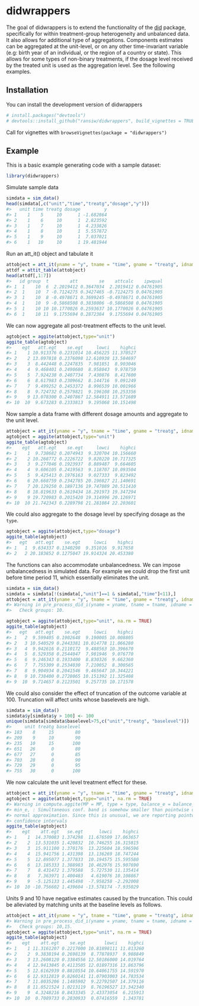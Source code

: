 
<!-- README.md is generated from README.Rmd. Please edit that file -->

# didwrappers

<!-- badges: start -->
<!-- badges: end -->

The goal of didwrappers is to extend the functionality of the
[did](https://bcallaway11.github.io/did/) package, specifically for
within treatment-group heterogeneity and unbalanced data. It also allows
for additional type of aggregations. Components estimates can be
aggregated at the unit-level, or on any other time-invariant variable
(e.g: birth year of an individual, or the region of a country or state).
This allows for some types of non-binary treatments, if the dosage level
received by the treated unit is used as the aggregation level. See the
following examples.

## Installation

You can install the development version of didwrappers

``` r
# install.packages("devtools")
# devtools::install_github("ransiw/didwrappers", build_vignettes = TRUE)
```

Call for vignettes with `browseVignettes(package = "didwrappers")`

## Example

This is a basic example generating code with a sample dataset:

``` r
library(didwrappers)
```

Simulate sample data

``` r
simdata = sim_data()
head(simdata[,c("unit","time","treatg","dosage","y")])
#>   unit time treatg dosage         y
#> 1    1    5     10      1 -1.682864
#> 2    1    6     10      1  2.823592
#> 3    1    7     10      1  4.233826
#> 4    1    8     10      1  5.557872
#> 5    1    9     10      1  7.037021
#> 6    1   10     10      1 19.481944
```

Run an att_it() object and tabulate it

``` r
attobject = att_it(yname = "y", tname = "time", gname = "treatg", idname ="unit", data = simdata)
attdf = attit_table(attobject)
head(attdf[,1:7])
#>   id group  t        att        se    attcalc    ipwqual
#> 1  1    10  6  2.2019412 0.3647034  2.2019412 0.04761905
#> 2  1    10  7 -0.7124275 0.3427465 -0.7124275 0.04761905
#> 3  1    10  8 -0.4978671 0.3699245 -0.4978671 0.04761905
#> 4  1    10  9 -0.5868508 0.3838006 -0.5868508 0.04761905
#> 5  1    10 10 10.1770026 0.2593637 10.1770026 0.04761905
#> 6  1    10 11  9.1755694 0.2872384  9.1755694 0.04761905
```

We can now aggregate all post-treatment effects to the unit level.

``` r
agtobject = aggite(attobject,type="unit")
aggite_table(agtobject)
#>    egt   att.egt    se.egt     lowci    highci
#> 1    1 10.913376 0.2231014 10.456225 11.370527
#> 2    2 13.097818 0.2376098 12.610938 13.584697
#> 3    3  8.442448 0.2247835  7.981851  8.903046
#> 4    4  9.468401 0.2490680  8.958043  9.978759
#> 5    5  7.924238 0.2407734  7.430876  8.417600
#> 6    6  8.617983 0.2309662  8.144716  9.091249
#> 7    7  9.499252 0.2453372  8.996539 10.001966
#> 8    8  9.724732 0.2579821  9.196108 10.253356
#> 9    9 13.078300 0.2407867 12.584911 13.571689
#> 10  10  9.673283 0.2333813  9.195068 10.151498
```

Now sample a data frame with different dosage amounts and aggregate to
the unit level.

``` r
attobject = att_it(yname = "y", tname = "time", gname = "treatg", idname ="unit", cohortnames = "dosage", data = sim_data(dosage = rep(c(1,2),each=5)))
agtobject = aggite(attobject,type="unit")
aggite_table(agtobject)
#>    egt   att.egt    se.egt     lowci    highci
#> 1    1  9.738682 0.2074943  9.320704 10.156660
#> 2    2 10.268772 0.2226722  9.820220 10.717325
#> 3    3  9.277046 0.1923937  8.889487  9.664605
#> 4    4  9.606105 0.2419563  9.118707 10.093504
#> 5    5  9.425413 0.1976163  9.027333  9.823492
#> 6    6 20.668759 0.2342785 20.196827 21.140691
#> 7    7 20.129250 0.1897136 19.747089 20.511410
#> 8    8 18.819633 0.2619434 18.291973 19.347294
#> 9    9 19.720983 0.2015420 19.314996 20.126971
#> 10  10 21.742343 0.2289798 21.281084 22.203601
```

We could also aggregate to the dosage level by specifying dosage as the
`type`.

``` r
agtobject = aggite(attobject,type="dosage")
aggite_table(agtobject)
#>   egt   att.egt    se.egt     lowci    highci
#> 1   1  9.634337 0.1340298  9.351016  9.917658
#> 2   2 20.183852 0.1275047 19.914324 20.453380
```

The functions can also accommodate unbalancedness. We can impose
unbalancedness in simulated data. For example we could drop the first
unit before time period 11, which essentially eliminates the unit.

``` r
simdata = sim_data()
simdata = simdata[!(simdata[,"unit"]==1 & simdata[,"time"]<11),]
attobject = att_it(yname = "y", tname = "time", gname = "treatg", idname ="unit", panel = FALSE, data = simdata)
#> Warning in pre_process_did_i(yname = yname, tname = tname, idname = idname, : Be aware that there are some small groups in your dataset.
#>   Check groups: 10.
```

``` r
agtobject = aggite(attobject,type="unit", na.rm = TRUE)
aggite_table(agtobject)
#>   egt   att.egt    se.egt     lowci    highci
#> 1   2  9.599405 0.1902648  9.190005 10.008805
#> 2   3 10.540529 0.2443381 10.014778 11.066280
#> 3   4  9.942616 0.2110172  9.488563 10.396670
#> 4   5  8.529358 0.2544047  7.981946  9.076770
#> 5   6  9.246343 0.1933400  8.830326  9.662360
#> 6   7  7.755309 0.2534030  7.210052  8.300565
#> 7   8  9.904934 0.2041546  9.465647 10.344221
#> 8   9 10.738400 0.2728065 10.151392 11.325408
#> 9  10  9.714657 0.2123501  9.257735 10.171578
```

We could also consider the effect of truncation of the outcome variable
at 100. Truncation will affect units whose baselevels are high.

``` r
simdata = sim_data()
simdata$y[simdata$y > 100] <- 100
unique(simdata[simdata$baselevel>75,c("unit","treatg", "baselevel")])
#>     unit treatg baselevel
#> 183    8     15        80
#> 209    9     10        90
#> 235   10     15       100
#> 651   26      0        80
#> 677   27      0        85
#> 703   28      0        90
#> 729   29      0        95
#> 755   30      0       100
```

We now calculate the unit level treatment effect for these.

``` r
attobject = att_it(yname = "y", tname = "time", gname = "treatg", idname ="unit", panel = FALSE, data = simdata)
agtobject = aggite(attobject,type="unit", na.rm = TRUE)
#> Warning in compute.aggite(MP = MP, type = type, balance_e = balance_e, min_e =
#> min_e, : Simultaneous conf. band is somehow smaller than pointwise one using
#> normal approximation. Since this is unusual, we are reporting pointwise
#> confidence intervals
aggite_table(agtobject)
#>    egt    att.egt   se.egt      lowci    highci
#> 1    1  14.370083 1.374298  11.676509 17.063657
#> 2    2  13.531035 1.420832  10.746255 16.315815
#> 3    3  15.911100 1.370176  13.225604 18.596596
#> 4    4  15.941756 1.431398  13.136269 18.747244
#> 5    5  12.895077 1.377833  10.194575 15.595580
#> 6    6  13.185333 1.388983  10.462976 15.907690
#> 7    7   8.431472 1.379588   5.727530 11.135414
#> 8    8   7.363971 1.400483   4.619076 10.108867
#> 9    9  -5.125133 1.445498  -7.958258 -2.292008
#> 10  10 -10.756602 1.439604 -13.578174 -7.935029
```

Units 9 and 10 have negative estimates caused by the truncation. This
could be alleviated by matching units at the baseline levels as follows.

``` r
attobject = att_it(yname = "y", tname = "time", gname = "treatg", idname ="unit", panel = FALSE, xformla = ~y, data = simdata)
#> Warning in pre_process_did_i(yname = yname, tname = tname, idname = idname, : Be aware that there are some small groups in your dataset.
#>   Check groups: 10,15.
agtobject = aggite(attobject,type="unit", na.rm = TRUE)
aggite_table(agtobject)
#>    egt    att.egt    se.egt       lowci    highci
#> 1    1 11.3161207 0.2217000 10.81898111 11.813260
#> 2    2  9.3838194 0.2698139  8.77878937  9.988849
#> 3    3 13.2608120 0.3384556 12.50186000 14.019764
#> 4    4 12.9413845 0.4113505 12.01897316 13.863796
#> 5    5 12.6162939 0.8810554 10.64061755 14.591970
#> 6    6 12.9312819 0.8260141 11.07903003 14.783534
#> 7    7 11.8035206 1.1485902  9.22792507 14.379116
#> 8    8 11.0521524 1.0213119  8.76196527 13.342340
#> 9    9  4.3248216 0.8433345  2.43373054  6.215913
#> 10  10  0.7089733 0.2830933  0.07416559  1.343781
```

